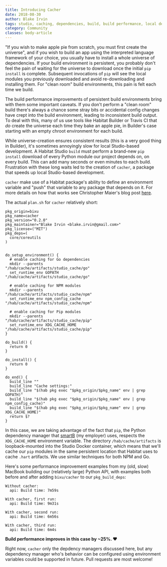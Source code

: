 ```yaml
---
title: Introducing Cacher
date: 2018-08-30
author: Blake Irvin
tags: studio, caching, dependencies, build, build performance, local dev
category: Community
classes: body-article
---
```


"If you wish to make apple pie from scratch, you must first create the universe", and if you wish to build an app using the interpreted language framework of your choice, you usually have to install a whole universe of dependencies. If your build environment is persistent, you probably don't feel the pain of waiting for the universe to download once the initial `pip install` is complete. Subsequent invocations of `pip` will see the local modules you previously downloaded and avoid re-downloading and installing them. For "clean room" build environments, this pain is felt each time we build.

The build performance improvements of persistent build environments bring with them some important caveats. If you don't perform a "clean room" build there's always a chance some stray bits or accidental config changes have crept into the build environment, leading to inconsistent build output. To deal with this, many of us use tools like Habitat Builder or Travis CI that _do_ create the universe each time they bake an apple pie, in Builder's case starting with an empty chroot environment for each build.

While universe-creation ensures consistent results (this is a very good thing in Builder), it's sometimes annoyingly slow for local Studio-based development. A Habitat Studio `build` must perform a brand-new `pip install` download of every Python module our project depends on, on every build. This can add many seconds or even minutes to each build. Frustration with these long waits led to the creation of `cacher`, a package that speeds up local Studio-based development.

`cacher` make use of a Habitat package's ability to define an environment variable and "push" that variable to any package that depends on it. For more details on how that works see Christopher Maier's blog post [here](https://www.habitat.sh/blog/2017/11/runtime-environment-variables/).

The actual `plan.sh` for `cacher` relatively short:
```
pkg_origin=bixu
pkg_name=cacher
pkg_version="0.2.0"
pkg_maintainer="Blake Irvin <blake.irvin@gmail.com>"
pkg_license=("MIT")
pkg_deps=(
  core/coreutils
)


do_setup_environment() {
  # enable caching for Go dependencies
  mkdir --parents                  "/hab/cache/artifacts/studio_cache/go"
  set_runtime_env GOPATH           "/hab/cache/artifacts/studio_cache/go"

  # enable caching for NPM modules
  mkdir --parents                  "/hab/cache/artifacts/studio_cache/npm"
  set_runtime_env npm_config_cache "/hab/cache/artifacts/studio_cache/npm"

  # enable caching for Pip modules
  mkdir --parents                  "/hab/cache/artifacts/studio_cache/pip"
  set_runtime_env XDG_CACHE_HOME   "/hab/cache/artifacts/studio_cache/pip"
}

do_build() {
  return 0
}

do_install() {
  return 0
}

do_end() {
  build_line ""
  build_line "Cache settings:"
  build_line "$(hab pkg exec "$pkg_origin/$pkg_name" env | grep GOPATH)"
  build_line "$(hab pkg exec "$pkg_origin/$pkg_name" env | grep npm_config_cache)"
  build_line "$(hab pkg exec "$pkg_origin/$pkg_name" env | grep XDG_CACHE_HOME)"
  return $?
}
```

In this case, we are taking advantage of the fact that `pip`, the Python dependency manager that [smartB](http://www.smartb.eu) (my employer) uses, respects the `XDG_CACHE_HOME` environment variable. The directory `/hab/cache/artifacts` is loopback-mounted into the Studio Docker container, which means that we'll cache our `pip` modules in the same persistent location that Habitat uses to cache `.hart` artifacts. We use similar techniques for both NPM and Go.

Here's some performance improvement examples from my (old, slow) MacBook building our (relatively large) Python API, with examples both before and after adding `bixu/cacher` to our `pkg_build_deps`:
```
Without cacher:
  api: Build time: 7m59s

With cacher, first run:
  api: Build time: 9m31s

With cacher, second run:
  api: Build time: 6m56s

With cacher, third run:
  api: Build time: 6m4s
```
**Build performance improves in this case by ~25%. ❤**

Right now, `cacher` only the depdency managers discussed here, but any dependency manager who's behavior can be configured using environment variables could be  supported in future. Pull requests are most welcome!
